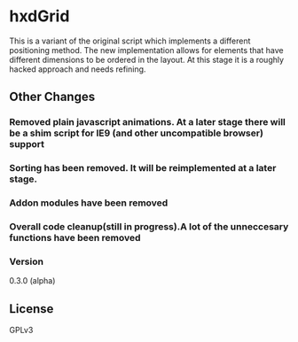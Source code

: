 # hxdGrid 
This is a variant of the original script which implements a different positioning method. The new implementation allows for elements that have different dimensions to be ordered in the layout. At this stage it is a roughly hacked approach and needs refining.



## Other Changes 
### Removed plain javascript animations. At a later stage there will be a shim script for IE9 (and other uncompatible browser) support
### Sorting has been removed. It will be reimplemented at a later stage.
### Addon modules have been removed
### Overall code cleanup(still in progress).A lot of the unneccesary functions have been removed


### Version
0.3.0 (alpha)

License
----

GPLv3

   
   [jQuery]: <http://jquery.com>
   [clip-path-polygon]: <https://github.com/andrusieczko/clip-path-polygon>
  
